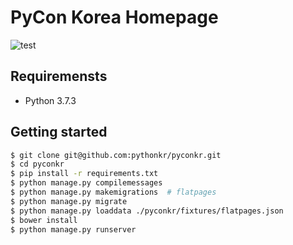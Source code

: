 # PyCon Korea Homepage

![test](https://github.com/pythonkr/pyconkr/workflows/test/badge.svg)

## Requiremensts

- Python 3.7.3

## Getting started

```bash
$ git clone git@github.com:pythonkr/pyconkr.git
$ cd pyconkr
$ pip install -r requirements.txt
$ python manage.py compilemessages
$ python manage.py makemigrations  # flatpages
$ python manage.py migrate
$ python manage.py loaddata ./pyconkr/fixtures/flatpages.json
$ bower install
$ python manage.py runserver
```


